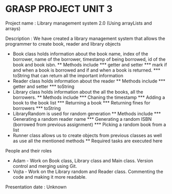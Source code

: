 # GRASP PROJECT UNIT 3

Project name : Library management system 2.0 (Using arrayLists and arrays)

Description :
We have created a library management system that allows the programmer to create book, reader and library objects
* Book class holds information about the book name, index of the borrower, name of the borrower, timestamp of being borrowed, id of the book and book isbn.
** Methods include
*** getter and setter
*** mark if and when a book is borrowed and if and when a book is returned.
*** toString that can return all the important information
* Reader class holds information about the reader
** Methods include
*** getter and setter
*** toString
* Library class holds information about the all the books, all the borrowers.
** Methods include
*** Chaning the timestamp
*** Adding a book to the book list
*** Returning a book
*** Returning fines for borrowers
*** toString
* LibraryRandom is used for random generation
** Methods include
*** Generating a random reader name
*** Generating a random ISBN (borrowed from previous assignment)
*** Picking a random book from a list
* Runner class allows us to create objects from previous classes as well as use all the mentioned methods
** Required tasks are executed here

People and their roles
- Adam - Work on Book class, Library class and Main class. Version control and merging using Git.
- Vojta - Work on the Library random and Reader class. Commenting the code and making it more readable.

Presentation date : Unknown

